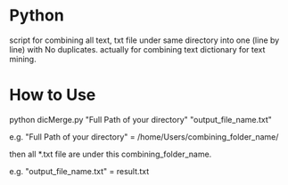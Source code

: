 # Python
script for combining all text, txt file under same directory into one (line by line) with No duplicates.
actually for combining text dictionary for text mining.

# How to Use
python dicMerge.py "Full Path of your directory" "output_file_name.txt"

e.g. "Full Path of your directory" = /home/Users/combining_folder_name/

then all *.txt file are under this combining_folder_name.

e.g. "output_file_name.txt" = result.txt
